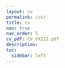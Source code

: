 ```yaml
---
layout: cv
permalink: /cv/
title: cv
nav: true
nav_order: 5
cv_pdf: CV_VXIII.pdf
description:
toc:
  sidebar: left
---
```

